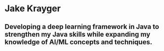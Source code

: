 # Jake Krayger
## Developing a deep learning framework in Java to strengthen my Java skills while expanding my knowledge of AI/ML concepts and techniques.